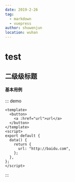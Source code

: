 ```yaml
---
date: 2019-2-26
tag:
  - markdown
  - vuepress
author: shuwenjun
location: wuhan
---
```


# test

## 二级级标题



#### 基本用例

::: demo

```vue
<template>
  <button>
    <a :href="url">url</a>
  </button>
</template>
<script>
export default {
  data() {
    return {
      url: "http://baidu.com",
    };
  },
};
</script>
```

:::
